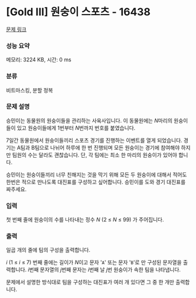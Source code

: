 # [Gold III] 원숭이 스포츠 - 16438 

[문제 링크](https://www.acmicpc.net/problem/16438) 

### 성능 요약

메모리: 3224 KB, 시간: 0 ms

### 분류

비트마스킹, 분할 정복

### 문제 설명

<p>승민이는 동물원의 원숭이들을 관리하는 사육사입니다. 이 동물원에는 <em>N</em>마리의 원숭이들이 있고 원숭이들에게 1번부터 <em>N</em>번까지 번호를 붙였습니다.</p>

<p>7일간 동물원에서 원숭이들끼리 스포츠 경기를 진행하는 이벤트를 열게 되었습니다. 경기는 A팀과 B팀으로 나뉘어 하루에 한 번 진행되며 모든 원숭이는 경기에 참여해야 하지만 팀원의 수는 달라도 괜찮습니다. 단, 각 팀에는 최소 한 마리의 원숭이가 있어야 합니다.</p>

<p>승민이는 원숭이들끼리 너무 친해지는 것을 막기 위해 모든 두 원숭이에 대해서 적어도 한번은 적으로 만나도록 대진표를 구성하고 싶어합니다. 승민이를 도와 경기 대진표를 짜주세요.</p>

### 입력 

 <p>첫 번째 줄에 원숭이의 수를 나타내는 정수 <em>N</em> (2 ≤ <em>N</em> ≤ 99) 가 주어집니다.</p>

### 출력 

 <p>일곱 개의 줄에 팀의 구성을 출력합니다.</p>

<p><em>i</em> (1 ≤ <em>i</em> ≤ 7) 번째 줄에는 길이가 <em>N</em>이고 문자 '<code>A</code>' 또는 문자 '<code>B</code>'로 만 구성된 문자열을 출력합니다. <em>i</em>번째 문자열의 <em>j</em>번째 문자는 <em>i</em>번째 날 <em>j</em>번 원숭이가 속한 팀을 나타냅니다. </p>

<p>문제에서 설명한 방식대로 팀을 구성하는 대진표가 여러 개 있다면 그 중 한 개만 출력합니다.</p>

